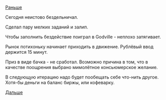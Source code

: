 [Раньше](2016.07.12.md)

Сегодня неистово бездельничал.

Сделал пару мелких заданий и залип.

Чтобы заполнить бездействие поиграл в Godville - неплохо затягивает.

Рынок потихоньку начинает приходить в движение. Рублёвый ввод держится 15 минут.

Приз в виде бачка - не сработал. Возможно причина в том, что в качестве поощрения выбрано мимолётное консьюмерское желание.

В следующую итерацию надо будет пообещать себе что-нить другое. Хотя-бы деньги на баланс биржы, или кофеварку.

[Дальше](2016.07.14.md)